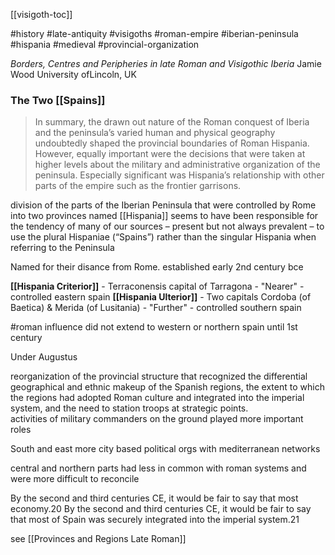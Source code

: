 [[visigoth-toc]]

#history #late-antiquity #visigoths #roman-empire #iberian-peninsula #hispania #medieval #provincial-organization   

*Borders, Centres and Peripheries in late Roman and Visigothic Iberia*
Jamie Wood University ofLincoln, UK  

### The Two [[Spains]]

> In summary, the drawn out nature of the Roman conquest of Iberia and the
peninsula’s varied human and physical geography undoubtedly shaped the
provincial boundaries of Roman Hispania. However, equally important were the
decisions that were taken at higher levels about the military and administrative
organization of the peninsula. Especially significant was Hispania’s relationship
with other parts of the empire such as the frontier garrisons.

division of the parts of the Iberian Peninsula that were controlled by Rome into two provinces named [[Hispania]] seems to have been responsible for the tendency of many of our sources – present but not always prevalent – to use the plural Hispaniae (“Spains”) rather than the singular Hispania when referring to the Peninsula

Named for their disance from Rome. established early 2nd century bce

**[[Hispania Criterior]]**  - Terraconensis capital of Tarragona - "Nearer" - controlled eastern spain 
**[[Hispania Ulterior]]**  - Two capitals Cordoba (of Baetica) & Merida (of Lusitania) - "Further"  - controlled southern spain  

#roman influence did not extend to western or northern spain until 1st century

Under Augustus  

reorganization of the provincial structure that recognized the differential geographical and ethnic makeup of the Spanish regions, the extent to which the regions had adopted Roman culture and integrated into the imperial system, and the need to station troops at strategic points.  
activities of military commanders on the ground played more important roles

South and east more city based political orgs with mediterranean networks

central and northern parts had less in common with roman systems and were more difficult to reconcile


By the second and third centuries CE, it would be fair to say that most
economy.20 By the second and third centuries CE, it would be fair to say that most of Spain was securely integrated into the imperial system.21


see [[Provinces and Regions Late Roman]]